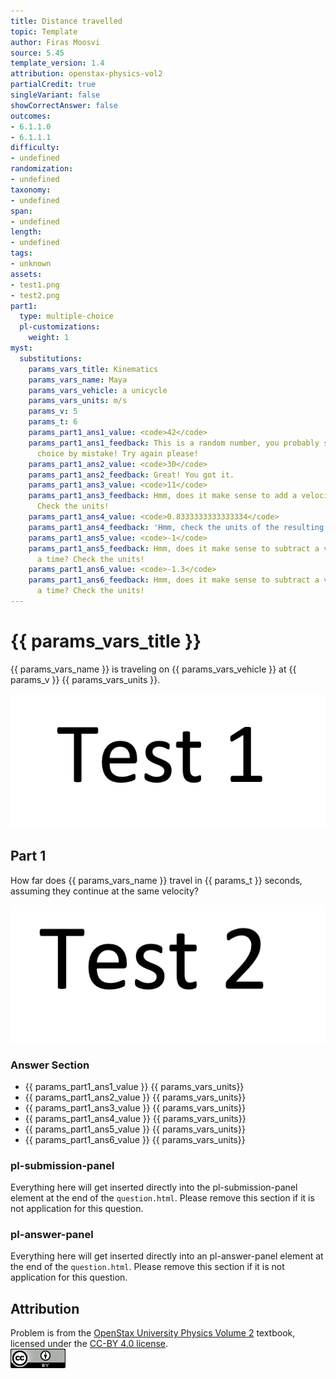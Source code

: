 ```yaml
---
title: Distance travelled
topic: Template
author: Firas Moosvi
source: 5.45
template_version: 1.4
attribution: openstax-physics-vol2
partialCredit: true
singleVariant: false
showCorrectAnswer: false
outcomes:
- 6.1.1.0
- 6.1.1.1
difficulty:
- undefined
randomization:
- undefined
taxonomy:
- undefined
span:
- undefined
length:
- undefined
tags:
- unknown
assets:
- test1.png
- test2.png
part1:
  type: multiple-choice
  pl-customizations:
    weight: 1
myst:
  substitutions:
    params_vars_title: Kinematics
    params_vars_name: Maya
    params_vars_vehicle: a unicycle
    params_vars_units: m/s
    params_v: 5
    params_t: 6
    params_part1_ans1_value: <code>42</code>
    params_part1_ans1_feedback: This is a random number, you probably selected this
      choice by mistake! Try again please!
    params_part1_ans2_value: <code>30</code>
    params_part1_ans2_feedback: Great! You got it.
    params_part1_ans3_value: <code>11</code>
    params_part1_ans3_feedback: Hmm, does it make sense to add a velocity and a time?
      Check the units!
    params_part1_ans4_value: <code>0.8333333333333334</code>
    params_part1_ans4_feedback: 'Hmm, check the units of the resulting answer: v/t.'
    params_part1_ans5_value: <code>-1</code>
    params_part1_ans5_feedback: Hmm, does it make sense to subtract a velocity and
      a time? Check the units!
    params_part1_ans6_value: <code>-1.3</code>
    params_part1_ans6_feedback: Hmm, does it make sense to subtract a velocity and
      a time? Check the units!
---
```

# {{ params_vars_title }}
{{ params_vars_name }} is traveling on {{ params_vars_vehicle }} at {{ params_v }} {{ params_vars_units }}.

<img src="test1.png">

## Part 1

How far does {{ params_vars_name }} travel in {{ params_t }} seconds, assuming they continue at the same velocity?

<img src="test2.png">

### Answer Section

- {{ params_part1_ans1_value }} {{ params_vars_units}}
- {{ params_part1_ans2_value }} {{ params_vars_units}}
- {{ params_part1_ans3_value }} {{ params_vars_units}}
- {{ params_part1_ans4_value }} {{ params_vars_units}}
- {{ params_part1_ans5_value }} {{ params_vars_units}}
- {{ params_part1_ans6_value }} {{ params_vars_units}}

### pl-submission-panel

Everything here will get inserted directly into the pl-submission-panel element at the end of the `question.html`.
Please remove this section if it is not application for this question.

### pl-answer-panel

Everything here will get inserted directly into an pl-answer-panel element at the end of the `question.html`.
Please remove this section if it is not application for this question.

## Attribution

Problem is from the [OpenStax University Physics Volume 2](https://openstax.org/details/books/university-physics-volume-2) textbook, licensed under the [CC-BY 4.0 license](https://creativecommons.org/licenses/by/4.0/).<br>![Image representing the Creative Commons 4.0 BY license.](https://raw.githubusercontent.com/firasm/bits/master/by.png)